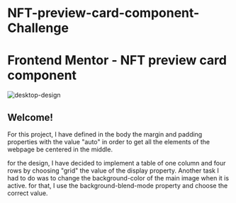 # NFT-preview-card-component-Challenge

# Frontend Mentor - NFT preview card component


![desktop-design](https://user-images.githubusercontent.com/60264357/160810353-2c3ad48d-9ccb-4066-afe6-2e3b66a2cf63.jpg)

## Welcome!

For this project, I have defined in the body the margin and padding properties with the value "auto"
in order to get all the elements of the webpage be centered in the middle.

for the design, I have decided to implement a table of one column and four rows 
by choosing "grid" the value of the display property.
Another task I had to do was to change the background-color of the main image when it is active.
for that, I use the background-blend-mode property and choose the correct value.
